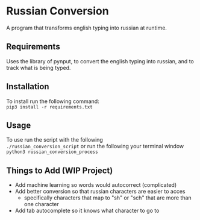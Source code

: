 # Russian Conversion
A program that transforms english typing into russian at runtime.
<br>
## Requirements
Uses the library of pynput, to convert the english typing into russian, and to track what is being typed. 
<br>
## Installation
To install run the following command:  <br>
``` pip3 install -r requirements.txt ``` 
<br>
## Usage
To use run the script with the following <br>
``` ./russian_conversion_script ```
or run the following your terminal window <br>
``` python3 russian_conversion_process ```
<br>
## Things to Add (WIP Project)
- Add machine learning so words would autocorrect (complicated)
- Add better conversion so that russian characters are easier to acces
    - specifically characters that map to "sh" or "sch" that are more than one character
- Add tab autocomplete so it knows what character to go to 
